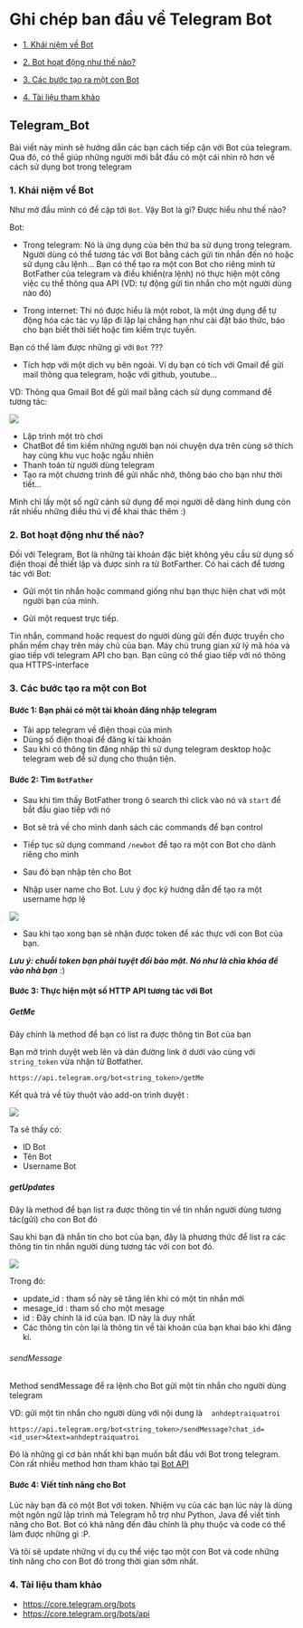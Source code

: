 # Ghi chép ban đầu về Telegram Bot
- [1. Khái niệm về Bot](#khainiem)

- [2. Bot hoạt động như thế nào?](#hoatdong)

- [3. Các bước tạo ra một con Bot](#creatbot) 

- [4. Tài liệu tham khảo](#tailieu)

## Telegram_Bot

Bài viết này mình sẽ hướng dẫn các bạn cách tiếp cận với Bot của telegram. Qua đó, có thể giúp những người mới bắt đầu có một cái nhìn rõ hơn về cách sử dụng bot trong telegram  

<a name=khainiem></a>
### 1. Khái niệm về Bot

Như mở đầu mình có đề cập tới ``Bot``. Vậy Bot là gì? Được hiểu như thế nào?

Bot:

- Trong telegram: Nó là ứng dụng của bên thứ ba sử dụng trong telegram. Người dùng có thể tương tác với Bot bằng cách gửi tin nhắn đến nó hoặc sử dụng câu lệnh... Bạn có thể tạo ra một con Bot cho riêng mình từ BotFather của telegram và điều khiển(ra lệnh) nó thực hiện một công việc cụ thể thông qua API (VD: tự động gửi tin nhắn cho một người dùng nào đó)

- Trong internet: Thì nó được hiểu là một robot, là một ứng dụng để tự động hóa các tác vụ lặp đi lặp lại chẳng hạn như cài đặt báo thức, báo cho bạn biết thời tiết hoặc tìm kiếm trực tuyến. 

Bạn có thể làm được những gì với `Bot` ???

- Tích hợp với một dịch vụ bên ngoài. Ví dụ bạn có tích với Gmail để gửi mail thông qua telegram, hoặc với github, youtube...

VD: Thông qua Gmail Bot để gửi mail bằng cách sử dụng command để tương tác:

<img src = "https://github.com/MinhKMA/ghichep-telegram-bot/blob/master/images/bot1.png">

- Lập trình một trò chơi 
- ChatBot để tìm kiếm những người bạn nói chuyện dựa trên cùng sở thích hay cùng khu vục hoặc ngẫu nhiên 
- Thanh toán từ người dùng telegram 
- Tạo ra một chương trình để gửi nhắc nhở, thông báo cho bạn như thời tiết... 

Mình chỉ lấy một số ngữ cảnh sử dụng để mọi người dễ dàng hình dung còn rất nhiều những điều thú vị để khai thác thêm :)

<a name=hoatdong></a>
### 2. Bot hoạt động như thế nào?

Đối với Telegram, Bot là những tài khoản đặc biệt không yêu cầu sử dụng số điện thoại để thiết lập và được sinh ra từ BotFarther. Có hai cách để tương tác với Bot:

- Gửi một tin nhắn hoặc command giống như bạn thực hiện chat với một người bạn của mình. 

- Gửi một request trực tiếp.

Tin nhắn, command hoặc request do người dùng gửi đến được truyền cho phần mềm chạy trên máy chủ của bạn. Máy chủ trung gian xử lý mã hóa và giao tiếp với telegram API cho bạn. Bạn cũng có thể giao tiếp với nó thông qua  HTTPS-interface 

<a name=creatbot></a>
### 3. Các bước tạo ra một con Bot

#### Bước 1: Bạn phải có một tài khoản đăng nhập telegram 

- Tải app telegram về điện thoại của mình
- Dùng số điện thoại để đăng kí tài khoản 
- Sau khi có thông tin đăng nhập thì sử dụng telegram desktop hoặc telegram web để sử dụng cho thuận tiện.

#### Bước 2: Tìm `BotFather`

- Sau khi tìm thấy BotFather trong ô search  thì click vào nó và `start` để bắt đầu giao tiếp với nó

- Bot sẽ trả về cho mình danh sách các commands để bạn control 

- Tiếp tục sử dụng command `/newbot` để tạo ra một con Bot cho dành riêng cho mình 

- Sau đó bạn nhập tên cho Bot 

- Nhập user name cho Bot. Lưu ý đọc kỹ hướng dẫn để tạo ra một username hợp lệ

<img src ="https://github.com/MinhKMA/ghichep-telegram-bot/blob/master/images/bot2.png">

- Sau khi tạo xong bạn sẽ nhận được token để xác thực với con Bot của bạn.

***Lưu ý: chuỗi token bạn phải tuyệt đối bảo mật. Nó như là chìa khóa để vào nhà bạn*** :)

#### Bước 3: Thực hiện một số HTTP API tương tác với Bot

##### GetMe

Đây chính là method để bạn có list ra được thông tin Bot của bạn 

Bạn mở trình duyệt web lên và dán đường link ở dưới vào cùng với `string_token` vừa nhận từ Botfather.

``https://api.telegram.org/bot<string_token>/getMe``

Kết quả trả về tùy thuột vào add-on trình duyệt  :

<img src="https://github.com/MinhKMA/ghichep-telegram-bot/blob/master/images/bot3.png">

Ta sẽ thấy có:

- ID Bot
- Tên Bot
- Username Bot

##### getUpdates 

Đây là method để bạn list ra được thông tin về tin nhắn người dùng tương tác(gửi) cho con Bot đó 

Sau khi bạn đã nhắn tin cho bot của bạn, đây là phương thức để list ra các thông tin tin nhắn người dùng tương tác với con bot đó.

<img src="https://github.com/MinhKMA/ghichep-telegram-bot/blob/master/images/bot4.png">

Trong đó: 

- update_id : tham số này sẽ tăng lên khi có một tin nhắn mới 
- mesage_id : tham số cho một mesage
- id : Đây chính là id của bạn. ID này là duy nhất
- Các thông tin còn lại là thông tin về tài khoản của bạn khai báo khi đăng kí.  

###### sendMessage 

Method sendMessage để ra lệnh cho Bot gửi một tin nhắn cho người dùng telegram 

VD: gửi một tin nhắn cho người dùng với nội dung là    `anhdeptraiquatroi`

``https://api.telegram.org/bot<string_token>/sendMessage?chat_id=<id_user>&text=anhdeptraiquatroi``

Đó là những gì cơ bản nhất khi bạn muốn bắt đầu với Bot trong telegram. Còn rất nhiều method hơn tham khảo tại <a href="https://core.telegram.org/bots/api">Bot API</a>

#### Bước 4: Viết tính năng cho Bot

Lúc này bạn đã có một Bot với token. Nhiệm vụ của các bạn lúc này là dùng một ngôn ngữ lập trình mà Telegram hỗ trợ như Python, Java để viết tính năng cho Bot. Bot có khả năng đến đâu chính là phụ thuộc và code có thể làm được những gì :P.

Và tôi sẽ update những ví dụ cụ thể việc tạo một con Bot và code những tính năng cho con Bot đó trong thời gian sớm nhất.

<a name=tailieu></a>
### 4. Tài liệu tham khảo

- https://core.telegram.org/bots
- https://core.telegram.org/bots/api
